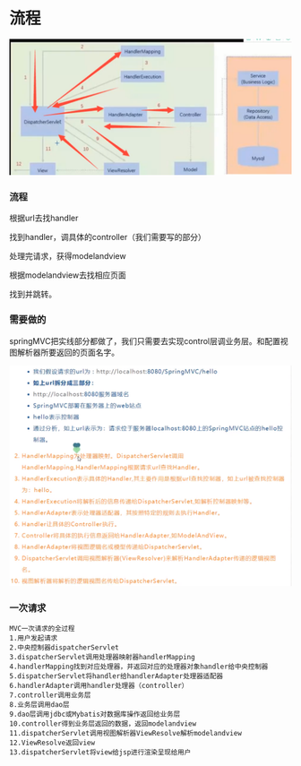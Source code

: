 # 流程

![](../.gitbook/assets/image%20%28109%29.png)

### 流程

根据url去找handler

找到handler，调具体的controller（我们需要写的部分）

处理完请求，获得modelandview

根据modelandview去找相应页面

找到并跳转。

### 需要做的

springMVC把实线部分都做了，我们只需要去实现control层调业务层。和配置视图解析器所要返回的页面名字。

![](../.gitbook/assets/image%20%28116%29.png)

### 一次请求

```text
MVC一次请求的全过程
1.用户发起请求
2.中央控制器dispatcherServlet
3.dispatcherServlet调用处理器映射器handlerMapping
4.handlerMapping找到对应处理器，并返回对应的处理器对象handler给中央控制器
5.dispatcherServlet将handler给handlerAdapter处理器适配器
6.handlerAdapter调用handler处理器（controller）
7.controller调用业务层
8.业务层调用dao层
9.dao层调用jdbc或Mybatis对数据库操作返回给业务层
10.controller得到业务层返回的数据，返回modelandview
11.dispatcherServlet调用视图解析器ViewResolve解析modelandview
12.ViewResolve返回view
13.dispatcherServlet将view给jsp进行渲染呈现给用户
```

